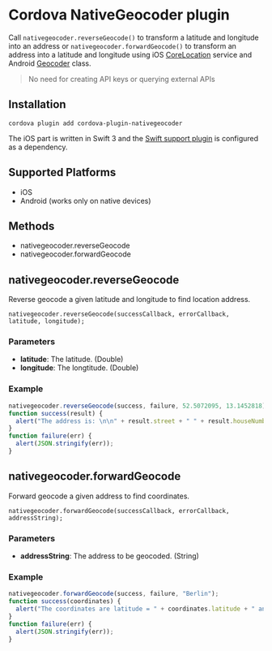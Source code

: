 # Cordova NativeGeocoder plugin

Call `nativegeocoder.reverseGeocode()` to transform a latitude and longitude into an address or `nativegeocoder.forwardGeocode()` to transform an address into a latitude and longitude using iOS [CoreLocation](https://developer.apple.com/library/ios/documentation/CoreLocation/Reference/CoreLocation_Framework/) service and Android [Geocoder](https://developer.android.com/reference/android/location/Geocoder.html) class.

> No need for creating API keys or querying external APIs

## Installation

```
cordova plugin add cordova-plugin-nativegeocoder
```
The iOS part is written in Swift 3 and the [Swift support plugin](https://github.com/akofman/cordova-plugin-add-swift-support) is configured as a dependency.

## Supported Platforms

- iOS
- Android (works only on native devices)

## Methods

- nativegeocoder.reverseGeocode
- nativegeocoder.forwardGeocode

## nativegeocoder.reverseGeocode

Reverse geocode a given latitude and longitude to find location address.

    nativegeocoder.reverseGeocode(successCallback, errorCallback, latitude, longitude);

### Parameters

- __latitude__: The latitude. (Double)
- __longitude__: The longtitude. (Double)

### Example

```js
nativegeocoder.reverseGeocode(success, failure, 52.5072095, 13.1452818);
function success(result) {
  alert("The address is: \n\n" + result.street + " " + result.houseNumber + ", " + result.postalCode + " " + result.city + " in " + result.countryName + " - " +result.countryCode);
}
function failure(err) {
  alert(JSON.stringify(err));
}
```

## nativegeocoder.forwardGeocode

Forward geocode a given address to find coordinates.

    nativegeocoder.forwardGeocode(successCallback, errorCallback, addressString);

### Parameters

- __addressString__: The address to be geocoded. (String)

### Example

```js
nativegeocoder.forwardGeocode(success, failure, "Berlin");
function success(coordinates) {
  alert("The coordinates are latitude = " + coordinates.latitude + " and longitude = " + coordinates.longitude);
}
function failure(err) {
  alert(JSON.stringify(err));
}
```

